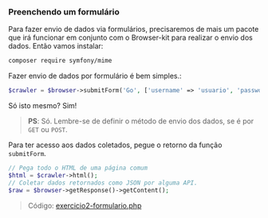 ### Preenchendo um formulário
Para fazer envio de dados via formulários, precisaremos de mais um pacote que irá funcionar em conjunto com o Browser-kit para realizar o envio dos dados. Então vamos instalar:

```bash
composer require symfony/mime
```

Fazer envio de dados por formulário é bem simples.:
```php
$crawler = $browser->submitForm('Go', ['username' => 'usuario', 'password' => 'muito-secreta'], 'GET');
```

Só isto mesmo? Sim!

> **PS**: Só. Lembre-se de definir o método de envio dos dados, se é por `GET` ou `POST`.

Para ter acesso aos dados coletados, pegue o retorno da função `submitForm`.

```php
// Pega todo o HTML de uma página comum
$html = $crawler->html();
// Coletar dados retornados como JSON por alguma API.
$raw = $browser->getResponse()->getContent();
```

> Código: [exercicio2-formulario.php](exercicio2-formulario.php)